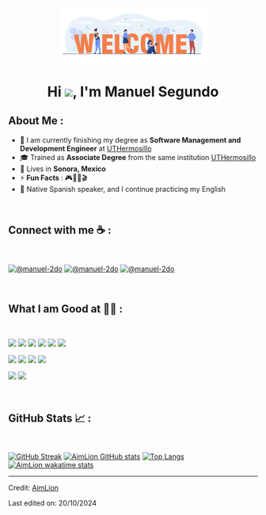 <div align="center" width="50">
    <img alt="@AimLion" src="./assets/welcome.png" width="300"/>
</div>
<h1 align="center">Hi <img src="https://media.giphy.com/media/hvRJCLFzcasrR4ia7z/giphy.gif" width="35">, I'm Manuel Segundo</h1>

<!-- ![GitHub followers](https://img.shields.io/github/followers/AimLion?style=social) ![GitHub User's stars](https://img.shields.io/github/stars/AimLion?style=social) ![Visitor](https://visitor-badge.laobi.icu/badge?page_id=AimLion.repoName) <img src="https://komarev.com/ghpvc/?username=AimLion" alt="AimLion" />
-->

## About Me :

- 🏫 I am currently finishing my degree as **Software Management and Development Engineer** at [UTHermosillo](http://www.uthermosillo.edu.mx)
- 🎓 Trained as **Associate Degree** from the same institution [UTHermosillo](http://www.uthermosillo.edu.mx)
- 🏡 Lives in **Sonora, Mexico**
- ⚡ **Fun Facts** : 🎮🎼🥁🎬
- 💬 Native Spanish speaker, and I continue practicing my English

<br>

## Connect with me ☕ :

<br>

[![@manuel-2do](https://img.icons8.com/fluency/48/000000/instagram-new.png "@manuel-2do")](https://www.instagram.com/leonm2do/)
[![@manuel-2do](https://img.icons8.com/fluency/48/000000/linkedin.png "@manuel-2do")](https://www.linkedin.com/in/manuel-2do/)
[![@manuel-2do](https://img.icons8.com/fluency/48/000000/apple-mail.png "maximus.jasso@gmail.com")](mailto:maximus.jasso@gmail.com?subject=Consulta+desde+tu+README&body=)

<br>

## What I am Good at 🧑‍💻 :

<br>

<img src="https://img.icons8.com/color/48/000000/flutter.png"/> <img src="https://upload.wikimedia.org/wikipedia/commons/thumb/9/9a/Laravel.svg/40px-Laravel.svg.png"/> <img src="https://img.icons8.com/color/48/000000/android-studio.png"/> <img src="https://img.icons8.com/color/48/000000/figma.png"/> <img src="https://img.icons8.com/?size=48&id=13631&format=png"/> <img src="https://img.icons8.com/color/48/000000/canva.png"/>

<img src="https://img.icons8.com/color/48/000000/mysql-logo.png"/> <img src="https://img.icons8.com/color/48/000000/mongodb.png"/> <img src="https://img.icons8.com/color/48/000000/firebase.png"/> <img src="https://img.icons8.com/officel/48/000000/php-logo.png"/> 


<img src="https://img.icons8.com/color/48/000000/npm.png"/> <img src="https://img.icons8.com/fluency/48/000000/python.png"/>

<br>

## GitHub Stats 📈 :

<br>

[![GitHub Streak](https://github-readme-streak-stats.herokuapp.com?user=AimLion&theme=algolia&date_format=M%20j%5B%2C%20Y%5D)](https://git.io/streak-stats)
[![AimLion GitHub stats](https://github-readme-stats.vercel.app/api?username=AimLion&theme=algolia)](https://github.com/AimLion/github-readme-stats)
[![Top Langs](https://github-readme-stats.vercel.app/api/top-langs/?username=AimLion&theme=algolia)](https://github.com/AimLion/github-readme-stats)
[![AimLion wakatime stats](https://github-readme-stats.vercel.app/api/wakatime?username=AimLion&theme=algolia)](https://github.com/AimLion/github-readme-stats)

---

Credit: [AimLion](https://github.com/AimLion)

Last edited on: 20/10/2024
